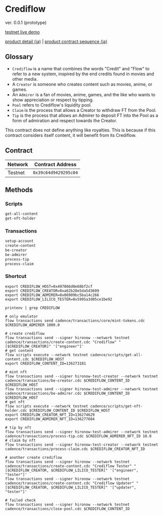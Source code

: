 # Crediflow

ver. 0.0.1 (prototype)

[testnet live demo](https://crediflow.vercel.app/)

[product detail (ja)](./docs/ja/detail-ja.md) | [product contract sequence (ja)](./docs/ja/sequence-ja.md)

## Glossary

* `Crediflow` is a name that combines the words "Credit" and "Flow" to refer to a new system, inspired by the end credits found in movies and other media.
* A `Creator` is someone who creates content such as movies, anime, or games.
* An `Admirer` is a fan of movies, anime, games, and the like who wants to show appreciation or respect by tipping.
* `Pool` refers to Crediflow's liquidity pool.
* `Claim` is the process that allows a Creator to withdraw FT from the Pool.
* `Tip` is the process that allows an Admirer to deposit FT into the Pool as a form of admiration and respect towards the Creator.

This contract does not define anything like royalties. This is because if this contract considers itself content, it will benefit from its Crediflow.

## Contract

| Network         | Contract Address     |
| --------------- | -------------------- |
| Testnet         | `0x39c64d9429295c04` |

## Methods

### Scripts

```txt
get-all-content
get-nft-holder
```

### Transactions

```txt
setup-account
create-content
be-creator
be-admirer
process-tip
process-claim
```

### Shortcut

```shell
export CREDIFLOW_HOST=0x497866d0e68bf2cf
export CREDIFLOW_CREATOR=0xa62b28e5da5d3609
export CREDIFLOW_ADMIRER=0x06909bc5ba14c266
export CREDIFLOW_LILICO_TESTER=0x5995a3d05ce1be92

printenv | grep CREDIFLOW
```

```shell
# only emulator
flow transactions send cadence/transactions/core/mint-tokens.cdc $CREDIFLOW_ADMIRER 1000.0
```

```shell
# create crediflow
flow transactions send --signer hironow --network testnet cadence/transactions/create-content.cdc "Crediflow" "[$CREDIFLOW_CREATOR]" '["engineer"]'
# get content
flow scripts execute --network testnet cadence/scripts/get-all-content.cdc $CREDIFLOW_HOST
export CREDIFLOW_CONTENT_ID=136273181

# mint nft
flow transactions send --signer hironow-test-creator --network testnet cadence/transactions/be-creator.cdc $CREDIFLOW_CONTENT_ID $CREDIFLOW_HOST
flow transactions send --signer hironow-test-admirer --network testnet cadence/transactions/be-admirer.cdc $CREDIFLOW_CONTENT_ID $CREDIFLOW_HOST
# get nft
flow scripts execute --network testnet cadence/scripts/get-nft-holder.cdc $CREDIFLOW_CONTENT_ID $CREDIFLOW_HOST
export CREDIFLOW_CREATOR_NFT_ID=136274629
export CREDIFLOW_ADMIRER_NFT_ID=136277604

# tip by nft
flow transactions send --signer hironow-test-admirer --network testnet cadence/transactions/process-tip.cdc $CREDIFLOW_ADMIRER_NFT_ID 10.0
# claim by nft
flow transactions send --signer hironow-test-creator --network testnet cadence/transactions/process-claim.cdc $CREDIFLOW_CREATOR_NFT_ID

# another create crediflow
flow transactions send --signer hironow --network testnet cadence/transactions/create-content.cdc "Crediflow Tester" "[$CREDIFLOW_CREATOR, $CREDIFLOW_LILICO_TESTER]" '["engineer", "tester"]'
flow transactions send --signer hironow --network testnet cadence/transactions/create-content.cdc "Crediflow Updater" "[$CREDIFLOW_CREATOR, $CREDIFLOW_LILICO_TESTER]" '["updater", "tester"]'

# failed check
flow transactions send --signer hironow --network testnet cadence/transactions/close-pool.cdc $CREDIFLOW_CONTENT_ID
```
